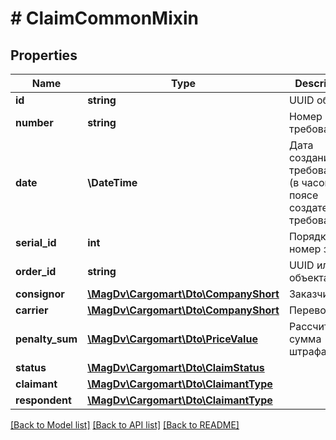 # # ClaimCommonMixin

## Properties

Name | Type | Description | Notes
------------ | ------------- | ------------- | -------------
**id** | **string** | UUID объекта |
**number** | **string** | Номер требования |
**date** | **\DateTime** | Дата создания требования (в часовом поясе создателя требования) |
**serial_id** | **int** | Порядковый номер заказа | [optional]
**order_id** | **string** | UUID или хэш объекта |
**consignor** | [**\MagDv\Cargomart\Dto\CompanyShort**](CompanyShort.md) | Заказчик | [optional]
**carrier** | [**\MagDv\Cargomart\Dto\CompanyShort**](CompanyShort.md) | Перевозчик | [optional]
**penalty_sum** | [**\MagDv\Cargomart\Dto\PriceValue**](PriceValue.md) | Рассчитанная сумма штрафа | [optional]
**status** | [**\MagDv\Cargomart\Dto\ClaimStatus**](ClaimStatus.md) |  |
**claimant** | [**\MagDv\Cargomart\Dto\ClaimantType**](ClaimantType.md) |  | [optional]
**respondent** | [**\MagDv\Cargomart\Dto\ClaimantType**](ClaimantType.md) |  | [optional]

[[Back to Model list]](../../README.md#models) [[Back to API list]](../../README.md#endpoints) [[Back to README]](../../README.md)
